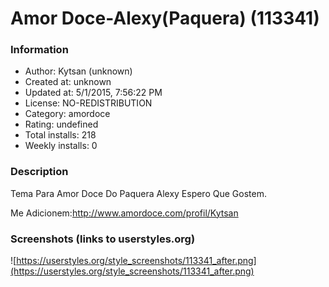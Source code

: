 # Amor Doce-Alexy(Paquera) (113341)

### Information
- Author: Kytsan (unknown)
- Created at: unknown
- Updated at: 5/1/2015, 7:56:22 PM
- License: NO-REDISTRIBUTION
- Category: amordoce
- Rating: undefined
- Total installs: 218
- Weekly installs: 0


### Description
Tema Para Amor Doce Do Paquera Alexy Espero Que Gostem.

Me Adicionem:http://www.amordoce.com/profil/Kytsan


### Screenshots (links to userstyles.org)
![https://userstyles.org/style_screenshots/113341_after.png](https://userstyles.org/style_screenshots/113341_after.png)


